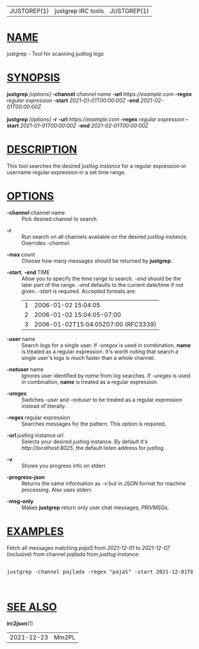 <!DOCTYPE html>
<html>
<body>
<table class="head">
  <tr>
    <td class="head-ltitle">JUSTGREP(1)</td>
    <td class="head-vol">justgrep IRC tools</td>
    <td class="head-rtitle">JUSTGREP(1)</td>
  </tr>
</table>
<div class="manual-text">
<h1 class="Sh" title="Sh" id="NAME"><a class="permalink" href="#NAME">NAME</a></h1>
justgrep - Tool for scanning justlog logs
<h1 class="Sh" title="Sh" id="SYNOPSIS"><a class="permalink" href="#SYNOPSIS">SYNOPSIS</a></h1>
<b>justgrep</b> <i>[options]</i> <b>-channel</b> <i>channel name</i> <b>-url</b>
  <i>https://example.com</i> <b>-regex</b> <i>regular expression</i>
  <b>-start</b> <i>2021-01-01T00:00:00Z</i> <b>-end</b>
  <i>2021-02-01T00:00:00Z</i>
<div class="Pp"></div>
<div>&#x00A0;</div>
<b>justgrep</b> <i>[options]</i> <b>-r</b> <b>-url</b>
  <i>https://example.com</i> <b>-regex</b> <i>regular expression</i>
  <b>-start</b> <i>2021-01-01T00:00:00Z</i> <b>-end</b>
  <i>2021-02-01T00:00:00Z</i>
<div class="Pp"></div>
<h1 class="Sh" title="Sh" id="DESCRIPTION"><a class="permalink" href="#DESCRIPTION">DESCRIPTION</a></h1>
This tool searches the desired <i>justlog instance</i> for a regular expression
  or username regular expression in a set time range.
<div class="Pp"></div>
<h1 class="Sh" title="Sh" id="OPTIONS"><a class="permalink" href="#OPTIONS">OPTIONS</a></h1>
<dl class="Bl-tag">
  <dt><b>-channel&#x00A0;</b>channel&#x00A0;name</dt>
  <dd>Pick desired channel to search.
    <div class="Pp"></div>
  </dd>
</dl>
<dl class="Bl-tag">
  <dt><b>-r</b></dt>
  <dd>Run search on all channels available on the desired <i>justlog
      instance</i>. Overrides <i>-channel</i>.
    <div class="Pp"></div>
  </dd>
</dl>
<dl class="Bl-tag">
  <dt><b>-max&#x00A0;</b>count</dt>
  <dd>Choose how many messages should be returned by <b>justgrep</b>.
    <div class="Pp"></div>
  </dd>
</dl>
<dl class="Bl-tag">
  <dt><b>-start</b>, <b>-end&#x00A0;</b>TIME</dt>
  <dd>Allow you to specify the time range to search. <i>-end</i> should be the
      later part of the range. <i>-end</i> defaults to the current date/time if
      not given. <i>-start</i> is required. Accepted formats are:
    <div class="Pp"></div>
    <table class="tbl">
      <tr>
        <td>1</td>
        <td> 2006-01-02 15:04:05</td>
      </tr>
      <tr>
        <td>2</td>
        <td> 2006-01-02 15:04:05-07:00</td>
      </tr>
      <tr>
        <td>3</td>
        <td> 2006-01-02T15:04:05Z07:00 (RFC3339)</td>
      </tr>
    </table>
    <div class="Pp"></div>
  </dd>
</dl>
<dl class="Bl-tag">
  <dt><b>-user&#x00A0;</b>name</dt>
  <dd>Search logs for a single user. If <i>-uregex</i> is used in combination,
      <b>name</b> is treated as a regular expression. It's worth noting that
      search a single user's logs is much faster than a whole channel.
    <div class="Pp"></div>
  </dd>
</dl>
<dl class="Bl-tag">
  <dt><b>-notuser&#x00A0;</b>name</dt>
  <dd>Ignores user identified by <i>name</i> from log searches. If
      <i>-uregex</i> is used in combination, <b>name</b> is treated as a regular
      expression.
    <div class="Pp"></div>
  </dd>
</dl>
<dl class="Bl-tag">
  <dt><b>-uregex</b></dt>
  <dd>Switches <i>-user</i> and <i>-notuser</i> to be treated as a regular
      expression instead of literally.
    <div class="Pp"></div>
  </dd>
</dl>
<dl class="Bl-tag">
  <dt><b>-regex&#x00A0;</b>regular&#x00A0;expression</dt>
  <dd>Searches messages for the pattern. This option is required.
    <div class="Pp"></div>
  </dd>
</dl>
<dl class="Bl-tag">
  <dt><b>-url&#x00A0;</b>justlog&#x00A0;instance&#x00A0;url</dt>
  <dd>Selects your desired justlog instance. By default it's
      <i>http://localhost:8025</i>, the default listen address for justlog.
    <div class="Pp"></div>
  </dd>
</dl>
<dl class="Bl-tag">
  <dt><b>-v</b></dt>
  <dd>Shows you progress info on stderr.
    <div class="Pp"></div>
  </dd>
</dl>
<dl class="Bl-tag">
  <dt><b>-progress-json</b></dt>
  <dd>Returns the same information as <i>-v</i> but in JSON format for machine
      processing. Also uses stderr.
    <div class="Pp"></div>
  </dd>
</dl>
<dl class="Bl-tag">
  <dt><b>-msg-only</b></dt>
  <dd>Makes <b>justgrep</b> return only user chat messages, <i>PRIVMSG</i>s.
    <div class="Pp"></div>
  </dd>
</dl>
<h1 class="Sh" title="Sh" id="EXAMPLES"><a class="permalink" href="#EXAMPLES">EXAMPLES</a></h1>
Fetch all messages matching <i>pajaS</i> from <i>2021-12-01</i> to
  <i>2021-12-07</i> (inclusive) from channel <i>pajlada</i> from <i>justlog
  instance</i>:
<div class="Pp"></div>
<br/>
<pre>
justgrep -channel pajlada -regex &quot;pajaS&quot; -start 2021-12-01T00:00:00Z -end 2021-12-07T23:59:59Z -url [justlog instance]
</pre>
<br/>
<div class="Pp"></div>
<h1 class="Sh" title="Sh" id="SEE_ALSO"><a class="permalink" href="#SEE_ALSO">SEE
  ALSO</a></h1>
<b>irc2json</b>(1)</div>
<table class="foot">
  <tr>
    <td class="foot-date">2021-12-23</td>
    <td class="foot-os">Mm2PL</td>
  </tr>
</table>
</body>
</html>
